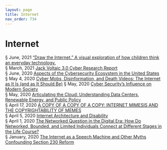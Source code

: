 ```yaml
---
layout: page
title: Internet 
nav_order: 734 
---
```


# Internet 
§ June, 2021 [“Draw the Internet.” A visual exploration of how children think an everyday technology.](https://archive-d.bsafes.com/docs/D/draw-the-internet-a-visual-exploration-of-how-children-think-an-everyday-technology/)  
§ March, 2021 [Jack Voltaic 3.0 Cyber Research Report](https://archive-j.bsafes.com/docs/J/jack-voltaic-3-0-cyber-research-report/)  
§ June, 2020 [Aspects of the Cybersecurity Ecosystem in the United States](https://archive-a.bsafes.com/docs/A/aspects-of-the-cybersecurity-ecosystem-in-the-united-states/)  
§ May 4, 2020 [Cyber Mobs, Disinformation, and Death Videos: The Internet as It Is (and as It Should Be)](https://archive-c.bsafes.com/docs/C/cyber-mobs-disinformation-and-death-videos-the-internet-as-it-is-and-as-it-should-be/)
§ May, 2020 [Cyber Security’s Influence on Modern Society](https://archive-c.bsafes.com/docs/C/cybersecuritys-influence-on-modern-society/)  
§ May, 2020 [Articulating the Cloud: Understanding Data Centers, Renewable Energy, and Public Policy](https://archive-a.bsafes.com/docs/A/articulating-the-cloud-understanding-data-centers-renewable-energy-and-public-policy/)  
§ April 17, 2020 [A COPY OF A COPY OF A COPY: INTERNET MIMESIS AND THE COPYRIGHTABILITY OF MEMES](https://archive-a.bsafes.com/docs/A/a-copy-of-a-copy-of-a-copy-internet-mimesis-and-the-copyrightability-of-memes/)  
§ April 5, 2020 [Internet Architecture and Disability](https://archive-i.bsafes.com/docs/I/internet-architecture-and-disability/)   
§ April 1, 2020 [The Networked Question in the Digital Era: How Do Networked, Bounded, and Limited Individuals Connect at Different Stages in the Life Course?](https://archive-t.bsafes.com/docs/T/the-networked-question-in-the-digital-era-how-do-networked-bounded-and-limited-individuals-connect-at-different-stages-in-the-life-course/)  
§ January, 2020 [The Internet as a Speech Machine and Other Myths Confounding Section 230 Reform](https://archive-t.bsafes.com/docs/T/the-internet-as-as-speech-machine-and-other-myths-confounding-section-230-reform/)  
